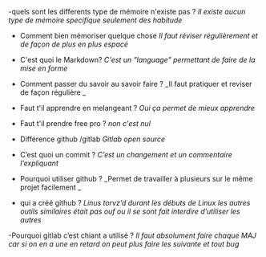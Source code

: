 -quels sont les differents type de mémoire n'existe pas ?
_Il existe aucun type de mémoire specifique seulement des habitude_

- Comment bien mémoriser quelque chose
  _Il faut réviser régulièrement et de façon de plus en plus espacé_
- C'est quoi le Markdown?
  _C'est un "language" permettant de faire de la mise en forme_

- Comment passer du savoir au savoir faire ?
  _Il faut pratiquer et reviser de façon régulière _

- Faut t'il apprendre en melangeant ?
  _Oui ça permet de mieux apprendre_

- Faut t'il prendre free pro ?
  _non c'est nul_

- Différence github /gitlab
  _Gitlab open source_

- C’est quoi un commit ?
  _C’est un changement et un commentaire l’expliquant_

- Pourquoi utiliser github ?
  _Permet de travailler à plusieurs sur le même projet facilement _

- qui a créé github ?
  _Linus torvz’d durant les débuts de Linux les autres outils similaires était pas ouf ou il se sont fait interdire d’utiliser les autres_

-Pourquoi gitlab c’est chiant a utilisé ?
_Il faut absolument faire chaque MAJ car si on en a une en retard on peut plus faire les suivante et tout bug_
